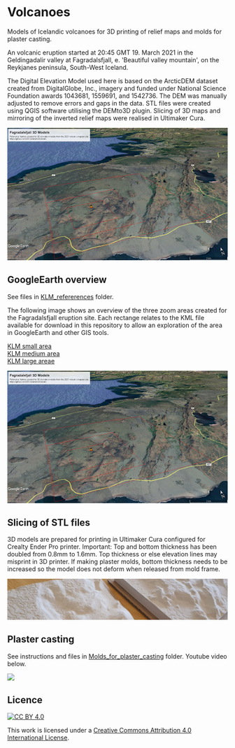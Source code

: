 # Volcanoes

Models of Icelandic volcanoes for 3D printing of relief maps and molds for plaster casting.  

An volcanic eruption started at 20:45 GMT 19. March 2021 in the Geldingadalir valley at Fagradalsfjall, e. 'Beautiful valley mountain', on the Reykjanes peninsula, South-West Iceland.

The Digital Elevation Model used here is based on the ArcticDEM dataset created from DigitalGlobe, Inc., imagery and funded under National Science Foundation awards 1043681, 1559691, and 1542736. The DEM was manually adjusted to remove errors and gaps in the data. STL files were created using QGIS software utilising the DEMto3D plugin. Slicing of 3D maps and mirroring of the inverted relief maps were realised in Ultimaker Cura.

![](images/Fagradalsfjall_GoogleEarthReference.jpg)
## GoogleEarth overview
See files in [KLM_refererences](KLM_refererences/) folder. 

The following image shows an overview of the three zoom areas created for the Fagradalsfjall eruption site. Each rectange relates to the KML file available for download in this repository to allow an exploration of the area in GoogleEarth and other GIS tools.

[KLM small area](KLM_refererences/Fargradalsfjall_smallarea_GoogleEarthreferenceframe.kml)  
[KLM medium area](KLM_refererences/Fagradalsfjall_mediumarea_GoogleEarthreferenceframe.kml)  
[KLM large areae](KLM_refererences/Fargradalsfjall_largelarea_GoogleEarthreferenceframe.kml)

![](images/Fagradalsfjall_GoogleEarthReference.jpg)


## Slicing of STL files
3D models are prepared for printing in Ultimaker Cura configured for Crealty Ender Pro printer.  Important: Top and bottom thickness has been doubled from 0.8mm to 1.6mm. Top thickness or else elevation lines may misprint in 3D printer. If making plaster molds, bottom thickness needs to be increased so the model does not deform when released from mold frame.


![](images/plaster_of_paris_small_medium_c.jpg)
## Plaster casting
See instructions and files in [Molds_for_plaster_casting](Molds_for_plaster_casting/) folder.  Youtube video below.

[![](http://img.youtube.com/vi/xSu4fhIfEEE/0.jpg)](http://www.youtube.com/watch?v=xSu4fhIfEEE "Timelapse of plaster casting Fagradalsfjall")

## Licence

[![CC BY 4.0][cc-by-shield]][cc-by]

This work is licensed under a
[Creative Commons Attribution 4.0 International License][cc-by].



[cc-by]: http://creativecommons.org/licenses/by/4.0/
[cc-by-image]: https://i.creativecommons.org/l/by/4.0/88x31.png
[cc-by-shield]: https://img.shields.io/badge/License-CC%20BY%204.0-lightgrey.svg




